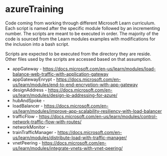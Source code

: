 # azureTraining

Code coming from working through different Microsoft Learn curriculum.  Each script is named after the specific module followed by an incrementing number.  The scripts are meant to be executed in order.  The majority of the code is sourced from the Learn modules examples with modifications for the inclusion into a bash script.

Scripts are expected to be executed from the directory they are reside.  Other files used by the scripts are accessed based on that assumption.

* appGateway - https://docs.microsoft.com/en-us/learn/modules/load-balance-web-traffic-with-application-gateway
* appGatewayEnrypt - https://docs.microsoft.com/en-us/learn/modules/end-to-end-encryption-with-app-gateway
* designAddress - https://docs.microsoft.com/en-us/learn/modules/design-ip-addressing-for-azure/
* hubAndSpoke - 
* loadBalancer - https://docs.microsoft.com/en-us/learn/modules/improve-app-scalability-resiliency-with-load-balancer
* trafficFlow - https://docs.microsoft.com/en-us/learn/modules/control-network-traffic-flow-with-routes/
* networkMonitor -
* trainTrafficManager - https://docs.microsoft.com/en-us/learn/modules/distribute-load-with-traffic-manager/
* vnetPeering - https://docs.microsoft.com/en-us/learn/modules/integrate-vnets-with-vnet-peering/

